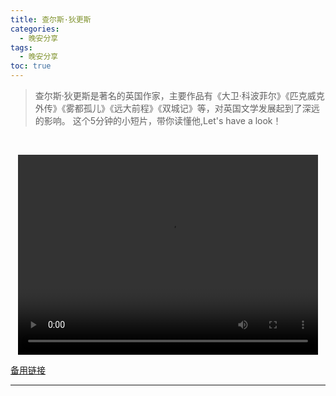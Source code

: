 ```yaml
---
title: 查尔斯·狄更斯
categories:
  - 晚安分享
tags:
  - 晚安分享
toc: true 
---
```



>查尔斯·狄更斯是著名的英国作家，主要作品有《大卫·科波菲尔》《匹克威克外传》《雾都孤儿》《远大前程》《双城记》等，对英国文学发展起到了深远的影响。 这个5分钟的小短片，带你读懂他,Let's have a look！

   


 


<p style="text-align:center">
   <video width="480" height="320" controls>
       <source src="/video/49.mp4">
   </video>
</p>
 <p><a href="/video/49.mp4">备用链接</a></p>
 
---





